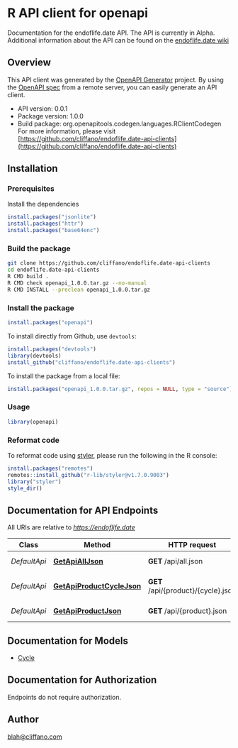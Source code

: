 # R API client for openapi

Documentation for the endoflife.date API. The API is currently in Alpha. Additional information about the API can be found on the [endoflife.date wiki](https://github.com/endoflife-date/endoflife.date/wiki)

## Overview
This API client was generated by the [OpenAPI Generator](https://openapi-generator.tech) project. By using the [OpenAPI spec](https://openapis.org) from a remote server, you can easily generate an API client.

- API version: 0.0.1
- Package version: 1.0.0
- Build package: org.openapitools.codegen.languages.RClientCodegen
For more information, please visit [https://github.com/cliffano/endoflife.date-api-clients](https://github.com/cliffano/endoflife.date-api-clients)

## Installation

### Prerequisites

Install the dependencies

```R
install.packages("jsonlite")
install.packages("httr")
install.packages("base64enc")
```

### Build the package

```sh
git clone https://github.com/cliffano/endoflife.date-api-clients
cd endoflife.date-api-clients
R CMD build .
R CMD check openapi_1.0.0.tar.gz --no-manual
R CMD INSTALL --preclean openapi_1.0.0.tar.gz
```

### Install the package

```R
install.packages("openapi")
```

To install directly from Github, use `devtools`:
```R
install.packages("devtools")
library(devtools)
install_github("cliffano/endoflife.date-api-clients")
```

To install the package from a local file:
```R
install.packages("openapi_1.0.0.tar.gz", repos = NULL, type = "source")
```

### Usage

```R
library(openapi)
```

### Reformat code

To reformat code using [styler](https://styler.r-lib.org/index.html), please run the following in the R console:

```R
install.packages("remotes")
remotes::install_github("r-lib/styler@v1.7.0.9003")
library("styler")
style_dir()
```

## Documentation for API Endpoints

All URIs are relative to *https://endoflife.date*

Class | Method | HTTP request | Description
------------ | ------------- | ------------- | -------------
*DefaultApi* | [**GetApiAllJson**](docs/DefaultApi.md#GetApiAllJson) | **GET** /api/all.json | All Products
*DefaultApi* | [**GetApiProductCycleJson**](docs/DefaultApi.md#GetApiProductCycleJson) | **GET** /api/{product}/{cycle}.json | Single cycle details
*DefaultApi* | [**GetApiProductJson**](docs/DefaultApi.md#GetApiProductJson) | **GET** /api/{product}.json | Get All Details


## Documentation for Models

 - [Cycle](docs/Cycle.md)


## Documentation for Authorization

Endpoints do not require authorization.


## Author

blah@cliffano.com
